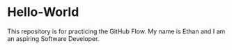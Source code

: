 # Hello-World
This repository is for practicing the GitHub Flow.
My name is Ethan and I am an aspiring Software Developer.
